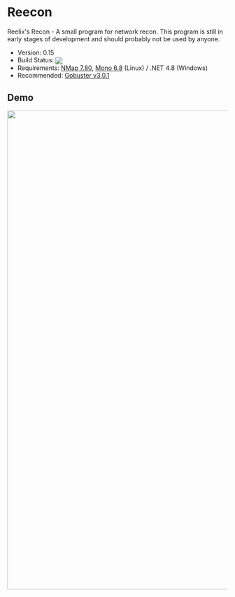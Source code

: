 # Reecon

Reelix's Recon - A small program for network recon. This program is still in early stages of development and should probably not be used by anyone.
- Version: 0.15
- Build Status: <img src = "https://travis-ci.com/Reelix/Reecon.svg?branch=master" valign="middle" />
- Requirements: [NMap 7.80](https://nmap.org/download.html), [Mono 6.8](https://www.mono-project.com/download/stable/) (Linux) / .NET 4.8 (Windows)
- Recommended: [Gobuster v3.0.1](https://github.com/OJ/gobuster)

Demo
----
<img src = "https://i.imgur.com/0PEURrS.png" width="830" height="1095" />

